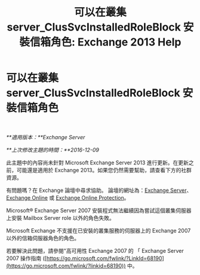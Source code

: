 ﻿---
title: '可以在叢集 server_ClusSvcInstalledRoleBlock 安裝信箱角色: Exchange 2013 Help'
TOCTitle: 可以在叢集 server_ClusSvcInstalledRoleBlock 安裝信箱角色
ms:assetid: 3e20f408-2b8d-47c2-a402-07232ab9f234
ms:mtpsurl: https://technet.microsoft.com/zh-tw/library/ms.exch.setupreadiness.clussvcinstalledroleblock(v=EXCHG.150)
ms:contentKeyID: 50473007
ms.date: 05/21/2018
mtps_version: v=EXCHG.150
ms.translationtype: MT
---

# 可以在叢集 server\_ClusSvcInstalledRoleBlock 安裝信箱角色

 

_**適用版本：**Exchange Server_

_**上次修改主題的時間：**2016-12-09_

此主題中的內容尚未針對 Microsoft Exchange Server 2013 進行更新。在更新之前，可能還是適用於 Exchange 2013。如果您仍然需要幫助，請查看下方的社群資源。

有問題嗎？在 Exchange 論壇中尋求協助。 論壇的網址為：[Exchange Server](https://go.microsoft.com/fwlink/p/?linkid=60612)、 [Exchange Online](https://go.microsoft.com/fwlink/p/?linkid=267542) 或 [Exchange Online Protection](https://go.microsoft.com/fwlink/p/?linkid=285351)。

Microsoft® Exchange Server 2007 安裝程式無法繼續因為嘗試這個叢集伺服器上安裝 Mailbox Server role 以外的角色失敗。

Microsoft Exchange 不支援在已安裝的叢集服務的伺服器上的 Exchange 2007 以外的信箱伺服器角色的角色。

若要解決此問題，請參閱"高可用性 Exchange 2007 的 「 Exchange Server 2007 操作指南 ([https://go.microsoft.com/fwlink/?LinkId=68190](https://go.microsoft.com/fwlink/?linkid=68190)) 中。

